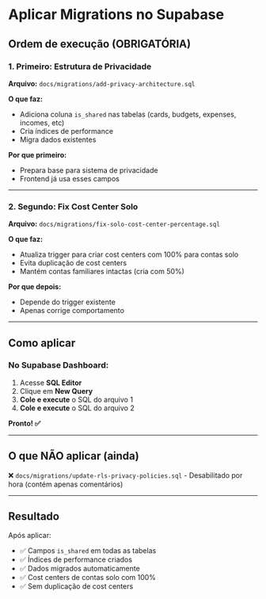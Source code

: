 # Aplicar Migrations no Supabase

## Ordem de execução (OBRIGATÓRIA)

### 1. Primeiro: Estrutura de Privacidade
**Arquivo:** `docs/migrations/add-privacy-architecture.sql`

**O que faz:**
- Adiciona coluna `is_shared` nas tabelas (cards, budgets, expenses, incomes, etc)
- Cria índices de performance
- Migra dados existentes

**Por que primeiro:**
- Prepara base para sistema de privacidade
- Frontend já usa esses campos

---

### 2. Segundo: Fix Cost Center Solo
**Arquivo:** `docs/migrations/fix-solo-cost-center-percentage.sql`

**O que faz:**
- Atualiza trigger para criar cost centers com 100% para contas solo
- Evita duplicação de cost centers
- Mantém contas familiares intactas (cria com 50%)

**Por que depois:**
- Depende do trigger existente
- Apenas corrige comportamento

---

## Como aplicar

### No Supabase Dashboard:

1. Acesse **SQL Editor**
2. Clique em **New Query**
3. **Cole e execute** o SQL do arquivo 1
4. **Cole e execute** o SQL do arquivo 2

**Pronto! ✅**

---

## O que NÃO aplicar (ainda)

❌ `docs/migrations/update-rls-privacy-policies.sql` - Desabilitado por hora (contém apenas comentários)

---

## Resultado

Após aplicar:
- ✅ Campos `is_shared` em todas as tabelas
- ✅ Índices de performance criados
- ✅ Dados migrados automaticamente
- ✅ Cost centers de contas solo com 100%
- ✅ Sem duplicação de cost centers

